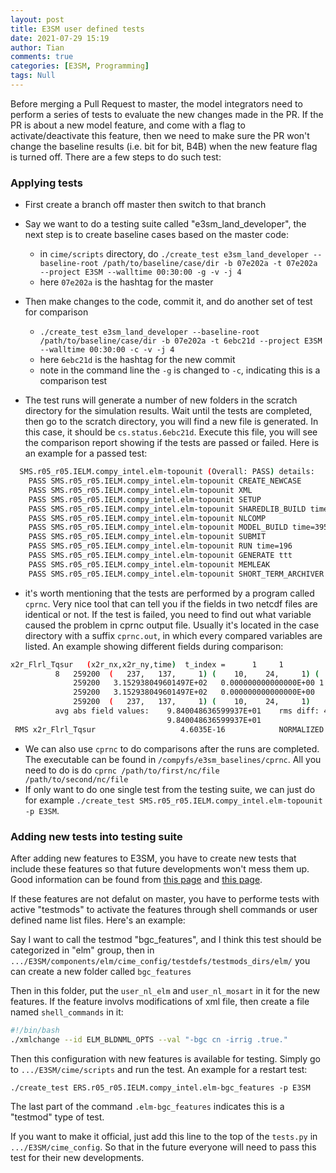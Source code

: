 ```yaml
---
layout: post
title: E3SM user defined tests
date: 2021-07-29 15:19
author: Tian
comments: true
categories: [E3SM, Programming]
tags: Null
---
```

Before merging a Pull Request to master, the model integrators need to perform a series of tests to evaluate the new changes made in the PR. If the PR is about a new model feature, and come with a flag to activate/deactivate this feature, then we need to make sure the PR won't change the baseline results (i.e. bit for bit, B4B) when the new feature flag is turned off. There are a few steps to do such test:

### Applying tests
- First create a branch off master then switch to that branch
- Say we want to do a testing suite called "e3sm_land_developer", the next step is to create baseline cases based on the master code:

    - in `cime/scripts` directory, do `./create_test e3sm_land_developer --baseline-root /path/to/baseline/case/dir -b 07e202a -t 07e202a --project E3SM --walltime 00:30:00 -g -v -j 4`
    - here `07e202a` is the hashtag for the master
- Then make changes to the code, commit it, and do another set of test for comparison
    - `./create_test e3sm_land_developer --baseline-root /path/to/baseline/case/dir -b 07e202a -t 6ebc21d --project E3SM --walltime 00:30:00 -c -v -j 4`
    - here `6ebc21d` is the hashtag for the new commit
    - note in the command line the `-g` is changed to `-c`, indicating this is a comparison test
- The test runs will generate a number of new folders in the scratch directory for the simulation results. Wait until the tests are completed, then go to the scratch directory, you will find a new file is generated. In this case, it should be `cs.status.6ebc21d`. Execute this file, you will see the comparison report showing if the tests are passed or failed. Here is an example for a passed test:
```bash
  SMS.r05_r05.IELM.compy_intel.elm-topounit (Overall: PASS) details:
    PASS SMS.r05_r05.IELM.compy_intel.elm-topounit CREATE_NEWCASE
    PASS SMS.r05_r05.IELM.compy_intel.elm-topounit XML
    PASS SMS.r05_r05.IELM.compy_intel.elm-topounit SETUP
    PASS SMS.r05_r05.IELM.compy_intel.elm-topounit SHAREDLIB_BUILD time=135
    PASS SMS.r05_r05.IELM.compy_intel.elm-topounit NLCOMP
    PASS SMS.r05_r05.IELM.compy_intel.elm-topounit MODEL_BUILD time=395
    PASS SMS.r05_r05.IELM.compy_intel.elm-topounit SUBMIT
    PASS SMS.r05_r05.IELM.compy_intel.elm-topounit RUN time=196
    PASS SMS.r05_r05.IELM.compy_intel.elm-topounit GENERATE ttt
    PASS SMS.r05_r05.IELM.compy_intel.elm-topounit MEMLEAK
    PASS SMS.r05_r05.IELM.compy_intel.elm-topounit SHORT_TERM_ARCHIVER
```
- it's worth mentioning that the tests are performed by a program called `cprnc`. Very nice tool that can tell you if the fields in two netcdf files are identical or not. If the test is failed, you need to find out what variable caused the problem in cprnc output file. Usually it's located in the case directory with a suffix `cprnc.out`, in which every compared variables are listed. An example showing different fields during comparison:
```bash
x2r_Flrl_Tqsur   (x2r_nx,x2r_ny,time)  t_index =      1     1
          8   259200  (   237,   137,     1) (    10,    24,     1) (   259,   118,     1) (   259,   118,     1)
              259200   3.152938049601497E+02   0.000000000000000E+00 1.1E-13  3.004722862865883E+02 7.9E-21  3.004722862865883E+02
              259200   3.152938049601497E+02   0.000000000000000E+00          3.004722862865882E+02          3.004722862865882E+02
              259200  (   237,   137,     1) (    10,    24,     1)
          avg abs field values:    9.840048636599937E+01    rms diff: 4.6E-16   avg rel diff(npos):  7.9E-21
                                   9.840048636599937E+01                        avg decimal digits(ndif): 15.6 worst: 15.4
 RMS x2r_Flrl_Tqsur                   4.6035E-16            NORMALIZED  4.6783E-18
```
- We can also use `cprnc` to do comparisons after the runs are completed. The executable can be found in `/compyfs/e3sm_baselines/cprnc`. All you need to do is do `cprnc /path/to/first/nc/file /path/to/second/nc/file`
- If only want to do one single test from the testing suite, we can just do for example `./create_test SMS.r05_r05.IELM.compy_intel.elm-topounit -p E3SM`.

### Adding new tests into testing suite
After adding new features to E3SM, you have to create new tests that include these features so that future developments won't mess them up. Good information can be found from [this page](https://esmci.github.io/cime/versions/master/html/users_guide/testing.html#) and [this page](https://github.com/ESCOMP/ctsm/wiki/System-Testing-Guide#testmods).

If these features are not defalut on master, you have to performe tests with active "testmods" to activate the features through shell commands or user defined name list files. Here's an example:

Say  I want to call the testmod "bgc_features", and I think this test should be categorized in "elm" group, then in `.../E3SM/components/elm/cime_config/testdefs/testmods_dirs/elm/` you can create a new folder called `bgc_features`

Then in this folder, put the `user_nl_elm` and `user_nl_mosart` in it for the new features. If the feature involvs modifications of xml file, then create a file named `shell_commands` in it:

```bash
#!/bin/bash
./xmlchange --id ELM_BLDNML_OPTS --val "-bgc cn -irrig .true."
```

Then this configuration with new features is available for testing. Simply go to  `.../E3SM/cime/scripts` and run the test. An example for a restart test:

`./create_test ERS.r05_r05.IELM.compy_intel.elm-bgc_features -p E3SM`

The last part of the command `.elm-bgc_features` indicates this is a "testmod" type of test.

If you want to make it official, just add this line to the top of the `tests.py` in `.../E3SM/cime_config`. So that in the future everyone will need to pass this test for their new developments.

